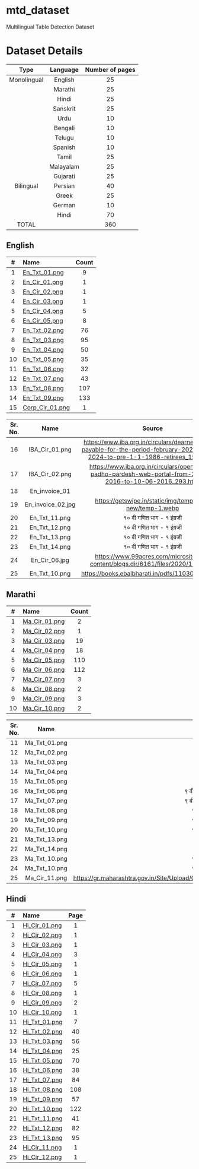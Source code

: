 # mtd_dataset
Multilingual Table Detection Dataset

# Dataset Details

|     Type    | Language  | Number of pages |
|:-----------:|:---------:|:---------------:|
| Monolingual |  English  |        25       |
|             |  Marathi  |        25       |
|             |   Hindi   |        25       |
|             |  Sanskrit |        25       |
|             |    Urdu   |        10       |
|             |  Bengali  |        10       |
|             |   Telugu  |        10       |
|             |  Spanish  |        10       |
|             |   Tamil   |        25       |
|             | Malayalam |        25       |
|             |  Gujarati |        25       |
|  Bilingual  |  Persian  |        40       |
|             |   Greek   |        25       |
|             |   German  |        10       |
|             |   Hindi   |        70       |
|    TOTAL    |           |       360       |


## English

|  #  | Name        |  Count |
|:---:|:------------|:-----:|
|  1  | [En_Txt_01.png](https://books.ebalbharati.in/pdfs/1103030418.pdf)                                                                  |  9    |
|  2  | [En_Cir_01.png](https://doe.gov.in/sites/default/files/Tough%20Location%20SCRA.pdf)                                               |  1    |
|  3  | [En_Cir_02.png](https://doe.gov.in/sites/default/files/Project%20allowance%20Eng_0_0.pdf)                                        |  1    |
|  4  | [En_Cir_03.png](https://doe.gov.in/sites/default/files/Hard%20Area%20Eng_0_0.pdf)                                                |  1    |
|  5  | [En_Cir_04.png](https://doe.gov.in/sites/default/files/Guidelines%20for%20Autonomous%20bodies%20under%20CG%2004.01.2024-1.pdf)  |  5    |
|  6  | [En_Cir_05.png](https://doe.gov.in/sites/default/files/Guidelines%20for%20Autonomous%20bodies%20under%20CG%2004.01.2024-1.pdf)  |  8    |
|  7  | [En_Txt_02.png](https://svpv.in/wp/pdf/primary/books/std6-bb-english.pdf)                                                         |  76   |
|  8  | [En_Txt_03.png](https://svpv.in/wp/pdf/primary/books/std6-bb-english.pdf)                                                         |  95   |
|  9  | [En_Txt_04.png](https://cdn1.byjus.com/wp-content/uploads/2021/09/MSBSHSE-Class-4-Balbharati-English-Textbook-2021-22.pdf)       |  50   |
| 10  | [En_Txt_05.png](https://books.ebalbharati.in/pdfs/103030001.pdf)                                                                   |  35   |
| 11  | [En_Txt_06.png](https://books.ebalbharati.in/pdfs/1103030418.pdf)                                                                  |  32   |
| 12  | [En_Txt_07.png](https://books.ebalbharati.in/pdfs/1103030418.pdf)                                                                  |  43   |
| 13  | [En_Txt_08.png](https://books.ebalbharati.in/pdfs/1103030418.pdf)                                                                  |  107  |
| 14  | [En_Txt_09.png](https://books.ebalbharati.in/pdfs/1103030418.pdf)                                                                  |  133  |
| 15  | [Corp_Cir_01.png](https://www.unionbankofindia.co.in/pdf/18-11-2015.pdf)                                                           |  1    |


| Sr. No. |        Name       |                                                                 Source                                                                | Page no. |
|:-------:|:-----------------:|:-------------------------------------------------------------------------------------------------------------------------------------:|:--------:|
|    16   |   IBA_Cir_01.png  | https://www.iba.org.in/circulars/dearness-relief-payable-for-the-period-february-2024-to-july-2024-to-pre-1-1-1986-retirees_1535.html |     1    |
|    17   |   IBA_Cir_02.png  |              https://www.iba.org.in/circulars/opening-of-padho-pardesh-web-portal-from-27-05-2016-to-10-06-2016_293.html              |     1    |
|    18   |   En_invoice_01   |                                                                                                                                       |          |
|    19   | En_invoice_02.jpg |                                        https://getswipe.in/static/img/templates-new/temp-1.webp                                       |     -    |
|    20   |   En_Txt_11.png   |                                                        १० वी गणित भाग - १ इंग्रजी                                                       |    17    |
|    21   | En_Txt_12.png     |                                                        १० वी गणित भाग - १ इंग्रजी                                                       |    18    |
|    22   |   En_Txt_13.png   |                                                        १० वी गणित भाग - १ इंग्रजी                                                       |    35    |
|    23   |   En_Txt_14.png   |                                                        १० वी गणित भाग - १ इंग्रजी                                                       |    68    |
|    24   |   En_Cir_06.jpg   |                            https://www.99acres.com/microsite/wp-content/blogs.dir/6161/files/2020/11/oc.jpg                           |     -    |
|    25   |   En_Txt_10.png   |                                            https://books.ebalbharati.in/pdfs/1103030418.pdf                                           |    111   |


## Marathi

|  #  | Name        | Count |
|:---:|:------------|:-----:|
|  1  | [Ma_Cir_01.png](https://mahakosh.maharashtra.gov.in/images/stories/upload/circulars/HBA_Mortgage%20Deed_DAT%20Circular.pdf) |  2  |
|  2  | [Ma_Cir_02.png](https://mahakosh.maharashtra.gov.in/images/stories/upload/2023/raja270920231695753000.pdf)                    |  1  |
|  3  | [Ma_Cir_03.png](http://mahahsscboard.org/ssc_syllabus_pdf/sscsyllabus.pdf)                                                       |  19 |
|  4  | [Ma_Cir_04.png](https://cdnbbsr.s3waas.gov.in/s380537a945c7aaa788ccfcdf1b99b5d8f/uploads/2023/01/2023011016.pdf)             |  18 |
|  5  | [Ma_Cir_05.png](https://cdnbbsr.s3waas.gov.in/s380537a945c7aaa788ccfcdf1b99b5d8f/uploads/2023/01/2023011026-5.pdf)            | 110 |
|  6  | [Ma_Cir_06.png](https://cdnbbsr.s3waas.gov.in/s380537a945c7aaa788ccfcdf1b99b5d8f/uploads/2023/01/2023011026-5.pdf)            | 112 |
|  7  | [Ma_Cir_07.png](https://gr.maharashtra.gov.in/Site/Upload/Government%20Resolutions/Marathi/202403201527218501.pdf)             |  3  |
|  8  | [Ma_Cir_08.png](https://gr.maharashtra.gov.in/Site/Upload/Government%20Resolutions/Marathi/202403201527218501.pdf)             |  2  |
|  9  | [Ma_Cir_09.png](https://gr.maharashtra.gov.in/Site/Upload/Government%20Resolutions/Marathi/202403201739061401.pdf)             |  3  |
| 10  | [Ma_Cir_10.png](https://gr.maharashtra.gov.in/Site/Upload/Government%20Resolutions/Marathi/202403201742225401.pdf)             |  2  |


| Sr. No. |        Name       |                                                                 Source                                                                | Page no. |
|:-------:|:-----------------:|:-------------------------------------------------------------------------------------------------------------------------------------:|:--------:|
|  11 | Ma_Txt_01.png |                                             २ री बालभारती मराठी                                            |  31 |
|  12 | Ma_Txt_02.png |                                             २ री बालभारती मराठी                                            |  48 |
|  13 | Ma_Txt_03.png |                                             २ री बालभारती मराठी                                            |  67 |
|  14 | Ma_Txt_04.png |                                             २ री बालभारती मराठी                                            |  41 |
|  15 | Ma_Txt_05.png |                                           २ री खेळू, करू, शिकू मराठी                                           |  63 |
|  16 | Ma_Txt_06.png |                                      ९ वी स्व-विकास व कलारसास्वाद मराठी                                      |  36 |
|  17 | Ma_Txt_07.png |                                      ९ वी स्व-विकास व कलारसास्वाद मराठी                                      |  94 |
|  18 | Ma_Txt_08.png |                                        ९ वी इतिहास व राज्यशास्त्र मराठी                                       |  19 |
|  19 | Ma_Txt_09.png |                                        ९ वी इतिहास व राज्यशास्त्र मराठी                                       |  32 |
|  20 | Ma_Txt_10.png |                                        ९ वी इतिहास व राज्यशास्त्र मराठी                                       |  33 |
|  21 | Ma_Txt_13.png |                                              १० वी भूगोल मराठी                                              |  30 |
|  22 | Ma_Txt_14.png |                                              १० वी भूगोल मराठी                                              |  38 |
|  23 | Ma_Txt_10.png |                                        ९ वी इतिहास व राज्यशास्त्र मराठी                                       |  40 |
|  24 | Ma_Txt_10.png |                                        ९ वी इतिहास व राज्यशास्त्र मराठी                                       |  41 |
|  25 | Ma_Cir_11.png |      https://gr.maharashtra.gov.in/Site/Upload/Government%20Resolutions/Marathi/202403201242274607.pdf     |  2  |

## Hindi

|  #  | Name        | Page |
|:---:|:------------|:-----:|
|  1  | [Hi_Cir_01.png](https://finance.mp.gov.in/uploads/files/DR_%E0%A4%AA%E0%A5%87%E0%A4%82%E0%A4%B6%E0%A4%A8%E0%A4%B0%E0%A5%8B%E0%A4%82_%E0%A4%AA%E0%A4%B0%E0%A4%BF%E0%A4%B5%E0%A4%BE%E0%A4%B0_%E0%A4%AA%E0%A5%87%E0%A4%82%E0%A4%B6%E0%A4%A8%E0%A4%B0%E0%A5%8B%E0%A4%82_%E0%A4%95%E0%A5%8B_%E0%A4%AE%E0%A4%82%E0%A4%B9%E0%A4%97%E0%A4%BE%E0%A4%88_%E0%A4%B0%E0%A4%BE%E0%A4%B9%E0%A4%A4.pdf) |  1  |
|  2  | [Hi_Cir_02.png](https://rajbhasha.gov.in/sites/default/files/impl2_17nov_2022_2.pdf)                                               |  1  |
|  3  | [Hi_Cir_03.png](http://uptransport.upsdc.gov.in/Portals/0/DocScanner%2006-Feb-2023%2017-17.pdf)                                    |  1  |
|  4  | [Hi_Cir_04.png](http://uptransport.upsdc.gov.in/Portals/0/DocScanner%2006-Feb-2023%2017-17.pdf)                                    |  3  |
|  5  | [Hi_Cir_05.png](http://uptransport.upsdc.gov.in/Portals/0/7-11-3-23.pdf)                                                             |  1  |
|  6  | [Hi_Cir_06.png](http://uptransport.upsdc.gov.in/Portals/0/17-UPGOVT-TRANSPORT-19-05-2023.pdf)                                      |  1  |
|  7  | [Hi_Cir_07.png](http://uptransport.upsdc.gov.in/Portals/0/245%28sha%29tr-2023%20%281%29.pdf)                                      |  5  |
|  8  | [Hi_Cir_08.png](https://documents.doptcirculars.nic.in/D2/D02adm/letter81216.pdf)                                                   |  1  |
|  9  | [Hi_Cir_09.png](https://documents.doptcirculars.nic.in/D2/D02adm/scanms0002.pdf)                                                    |  2  |
| 10  | [Hi_Cir_10.png](https://documents.doptcirculars.nic.in/D2/D02adm/19sacwrd.pdf)                                                       |  1  |
| 11  | [Hi_Txt_01.png](https://www.sjjc.edu.in/wp-content/uploads/2021/04/12-hindi-textbook.pdf)                                           |  7  |
| 12  | [Hi_Txt_02.png](https://www.sjjc.edu.in/wp-content/uploads/2021/04/12-hindi-textbook.pdf)                                           |  40 |
| 13  | [Hi_Txt_03.png](https://www.sjjc.edu.in/wp-content/uploads/2021/04/12-hindi-textbook.pdf)                                           |  56 |
| 14  | [Hi_Txt_04.png](https://www.sjjc.edu.in/wp-content/uploads/2021/04/12-hindi-textbook.pdf)                                           |  25 |
| 15  | [Hi_Txt_05.png](https://www.sjjc.edu.in/wp-content/uploads/2021/04/12-hindi-textbook.pdf)                                           |  70 |
| 16  | [Hi_Txt_06.png](https://www.sjjc.edu.in/wp-content/uploads/2021/04/12-hindi-textbook.pdf)                                           |  38 |
| 17  | [Hi_Txt_07.png](https://www.sjjc.edu.in/wp-content/uploads/2021/04/12-hindi-textbook.pdf)                                           |  84 |
| 18  | [Hi_Txt_08.png](https://www.sjjc.edu.in/wp-content/uploads/2021/04/12-hindi-textbook.pdf)                                           |  108|
| 19  | [Hi_Txt_09.png](https://www.sjjc.edu.in/wp-content/uploads/2021/04/12-hindi-textbook.pdf)                                           |  57 |
| 20  | [Hi_Txt_10.png](https://www.sjjc.edu.in/wp-content/uploads/2021/04/12-hindi-textbook.pdf)                                           |  122|
| 21  | [Hi_Txt_11.png](https://www.sjjc.edu.in/wp-content/uploads/2021/04/12-hindi-textbook.pdf)                                           |  41 |
| 22  | [Hi_Txt_12.png](https://www.sjjc.edu.in/wp-content/uploads/2021/04/12-hindi-textbook.pdf)                                           |  82 |
| 23  | [Hi_Txt_13.png](https://www.sjjc.edu.in/wp-content/uploads/2021/04/12-hindi-textbook.pdf)                                           |  95 |
| 24  | [Hi_Cir_11.png](https://documents.doptcirculars.nic.in/D2/D02adm/AO_260511.pdf)                                                     |  1  |
| 25  | [Hi_Cir_12.png](https://documents.doptcirculars.nic.in/D2/D02adm/revision.pdf)                                                        |  1  |


